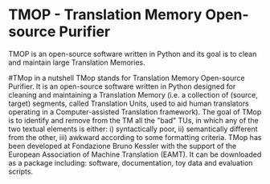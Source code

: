# TMOP - Translation Memory Open-source Purifier


TMOP is an open-source software written in Python and its goal is to clean and maintain large Translation Memories.

#TMop in a nutshell
TMop stands for Translation Memory Open-source Purifier. It is an open-source software written in Python designed for cleaning and maintaining a Translation Memory (i.e. a collection of (source, target) segments, called Translation Units, used to aid human translators operating in a Computer-assisted Translation framework). The goal of TMop is to identify and remove from the TM all the "bad" TUs,  in which any of the two textual elements is either: 
i) syntactically poor, 
ii) semantically different from the other,
iii) awkward according to some formatting criteria. 
TMop has been developed at Fondazione Bruno Kessler with the support of the European Association of Machine Translation (EAMT). It can be downloaded as a package including: software, documentation, toy data and evaluation scripts. 

